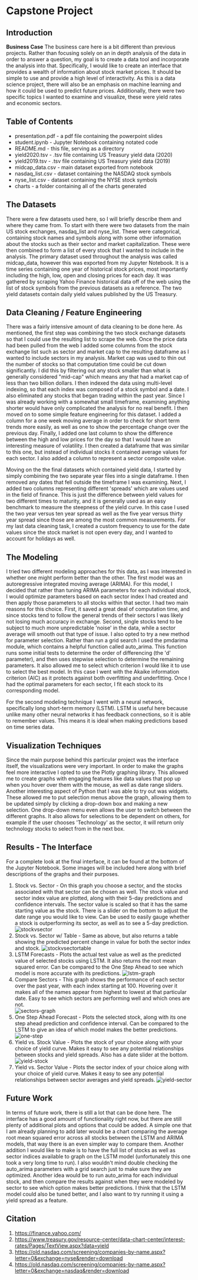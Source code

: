 # Capstone Project 

## Introduction

**Business Case**  The business care here is a bit different than previous projects.  Rather than focusing solely on an in depth analysis of the data in order to answer a question, my goal is to create a data tool and incorporate the analysis into that. Specifically, I would like to create an interface that provides a wealth of information about stock market prices.  It should be simple to use and provide a high level of interactivity.  As this is a data science project, there will also be an emphasis on machine learning and how it could be used to predict future prices.  Additionally, there were two specific topics I wanted to examine and visualize, these were yield rates and economic sectors.



## Table of Contents

- presentation.pdf - a pdf file containing the powerpoint slides
- student.ipynb - Jupyter Notebook containing notated code
- README.md - this file, serving as a directory
- yield2020.tsv - .tsv file containing US Treasury yield data (2020)
- yield2019.tsv - .tsv file containing US Treasury yield data (2019)
- midcap_data.csv - main dataset exported from notebook
- nasdaq_list.csv - dataset containing the NASDAQ stock symbols
- nyse_list.csv - dataset containing the NYSE stock symbols
- charts - a folder containing all of the charts generated 

## The Datasets

There were a few datasets used here, so I will briefly describe them and where they came from. To start with there were two datasets from the main US stock exchanges, nasdaq_list and nyse_list.  These were categorical, containing stock names and symbols along with some other information about the stocks such as their sector and market capitalization.  These were then combined to form a list of every stock that I wanted to include in the analysis.  The primary dataset used throughout the analysis was called midcap_data, however this was exported from my Jupyter Notebook. It is a time series containing one year of historical stock prices, most importantly including the high, low, open and closing prices for each day.  It was gathered by scraping Yahoo Finance historical data off of the web using the list of stock symbols from the previous datasets as a reference.  The two yield datasets contain daily yield values published by the US Treasury.

## Data Cleaning / Feature Engineering

There was a fairly intensive amount of data cleaning to be done here.  As mentioned, the first step was combining the two stock exchange datasets so that I could use the resulting list to scrape the web.  Once the price data had been pulled from the web I added some columns from the stock exchange list such as sector and market cap to the resulting dataframe as I wanted to include sectors in my analysis.  Market cap was used to thin out the number of stocks so that computation time could be cut down significantly.  I did this by filtering out any stock smaller than what is generally considered "mid-cap" which means any that had a market cap of less than two billion dollars.  I then indexed the data using multi-level indexing, so that each index was composed of a stock symbol and a date.  I also eliminated any stocks that began trading within the past year.  Since I was already working with a somewhat small timeframe, examining anything shorter would have only complicated the analysis for no real benefit. I then moved on to some simple feature engineering for this dataset. I added a column for a one week moving average in order to check for short term trends more easily, as well as one to show the percentage change over the previous day.  Finally, I added one last column to show the difference between the high and low prices for the day so that I would have an interesting measure of volatility.  I then created a dataframe that was similar to this one, but instead of individual stocks it contained average values for each sector.  I also added a column to represent a sector composite value.  

Moving on the the final datasets which contained yield data, I started by simply combining the two separate year files into a single dataframe.  I then removed any dates that fell outside the timeframe I was examining.  Next, I added two columns representing different 'spreads' which are values used in the field of finance.  This is just the difference between yield values for two different times to maturity, and it is generally used as an easy benchmark to measure the steepness of the yield curve.  In this case I used the two year versus ten year spread as well as the five year versus thirty year spread since those are among the most common measurements.  For my last data cleaning task, I created a custom frequency to use for the date values since the stock market is not open every day, and I wanted to account for holidays as well. 

## The Modeling

I tried two different modeling approaches for this data, as I was interested in whether one might perform better than the other.  The first model was an autoregressive integrated moving average (ARIMA).  For this model, I decided that rather than tuning ARIMA parameters for each individual stock, I would optimize parameters based on each sector index I had created and then apply those parameters to all stocks within that sector.  I had two main reasons for this choice.  First, it saved a great deal of computation time, and since stocks tend to follow the general trends of their sectors I was likely not losing much accuracy in exchange.  Second, single stocks tend to be subject to much more unpredictable 'noise' in the data, while a sector average will smooth out that type of issue.  I also opted to try a new method for parameter selection.  Rather than run a grid search I used the pmdarima module, which contains a helpful function called auto_arima.  This function runs some initial tests to determine the order of differencing (the 'd' parameter), and then uses stepwise selection to determine the remaining parameters.  It also allowed me to select which criterion I would like it to use to select the best model.  In this case I went with the Akaike information criterion (AIC) as it protects against both overfitting and underfitting.  Once I had the optimal parameters for each sector, I fit each stock to its corresponding model.  

For the second modeling technique I went with a neural network, specifically long short-term memory (LSTM).  LSTM is useful here because unlike many other neural networks it has feedback connections, so it is able to remember values.  This means it is ideal when making predictions based on time series data.   

## Visualization Techniques

Since the main purpose behind this particular project was the interface itself, the visualizations were very important.  In order to make the graphs feel more interactive I opted to use the Plotly graphing library.  This allowed me to create graphs with engaging features like data values that pop up when you hover over them with the mouse, as well as date range sliders.  Another interesting aspect of Python that I was able to try out was widgets.  These allowed me to put selection menus above the graph, allowing them to be updated simply by clicking a drop-down box and making a new selection.  One drop-down menu even allows the user to switch between the different graphs.  It also allows for selections to be dependent on others, for example if the user chooses 'Technology' as the sector, it will return only technology stocks to select from in the next box.

## Results - The Interface

For a complete look at the final interface, it can be found at the bottom of the Jupyter Notebook.  Some images will be included here along with brief descriptions of the graphs and their purposes. 

1. Stock vs. Sector - On this graph you choose a sector, and the stocks associated with that sector can be chosen as well.  The stock value and sector index value are plotted, along with their 5-day predictions and confidence intervals. The sector value is scaled so that it has the same starting value as the stock.  There is a slider on the bottom to adjust the date range you would like to view.  Can be used to easily gauge whether a stock is outperforming its sector, as well as to see a 5-day prediction. 
![stockvsector](https://github.com/dvb2017/dsc-capstone-project-v2-onl01-dtsc-ft-052620/blob/master/charts/stockvsector.PNG)
2. Stock vs. Sector w/ Table - Same as above, but also returns a table showing the predicted percent change in value for both the sector index and stock. 
![stockvsectortable](https://github.com/dvb2017/dsc-capstone-project-v2-onl01-dtsc-ft-052620/blob/master/charts/stockvsector_table.PNG)
3. LSTM Forecasts - Plots the actual test value as well as the predicted value of selected stocks using LSTM.  It also returns the root mean squared error.  Can be compared to the One Step Ahead to see which model is more accurate with its predictions.
![lstm-graph](https://github.com/dvb2017/dsc-capstone-project-v2-onl01-dtsc-ft-052620/blob/master/charts/LSTM-graph.PNG)
4. Compare Sectors - This graph shows the performance of each sector over the past year, with each index starting at 100.  Hovering over it makes all of the names appear from highest to lowest at that particular date. Easy to see which sectors are performing well and which ones are not.  
![sectors-graph](https://github.com/dvb2017/dsc-capstone-project-v2-onl01-dtsc-ft-052620/blob/master/charts/sectors_graph.png)
5. One Step Ahead Forecast - Plots the selected stock, along with its one step ahead prediction and confidence interval. Can be compared to the LSTM to give an idea of which model makes the better predictions.  
![one-step](https://github.com/dvb2017/dsc-capstone-project-v2-onl01-dtsc-ft-052620/blob/master/charts/one-step.PNG)
6. Yield vs. Stock Value - Plots the stock of your choice along with your choice of yield curve.  Makes it easy to see any potential relationships between stocks and yield spreads.  Also has a date slider at the bottom.  
![yield-stock](https://github.com/dvb2017/dsc-capstone-project-v2-onl01-dtsc-ft-052620/blob/master/charts/yieldvstock.PNG)
7. Yield vs. Sector Value - Plots the sector index of your choice along with your choice of yield curve.  Makes it easy to see any potential relationships between sector averages and yield spreads.
![yield-sector](https://github.com/dvb2017/dsc-capstone-project-v2-onl01-dtsc-ft-052620/blob/master/charts/yieldvsector.PNG)

## Future Work

In terms of future work, there is still a lot that can be done here.  The interface has a good amount of functionality right now, but there are still plenty of additional plots and options that could be added.  A simple one that I am already planning to add later would be a chart comparing the average root mean squared error across all stocks between the LSTM and ARIMA models, that way there is an even simpler way to compare them.  Another addition I would like to make is to have the full list of stocks as well as sector indices available to graph on the LSTM model (unfortunately this one took a very long time to run).  I also wouldn't mind double checking the auto_arima parameters with a grid search just to make sure they are optimized.  Another idea would be to run auto_arima for each individual stock, and then compare the results against when they were modeled by sector to see which option makes better predictions.  I think that the LSTM model could also be tuned better, and I also want to try running it using a yield spread as a feature.  

## Citation

1. https://finance.yahoo.com/
2. https://www.treasury.gov/resource-center/data-chart-center/interest-rates/Pages/TextView.aspx?data=yield
3. https://old.nasdaq.com/screening/companies-by-name.aspx?letter=0&exchange=nyse&render=download
4. https://old.nasdaq.com/screening/companies-by-name.aspx?letter=0&exchange=nasdaq&render=download
